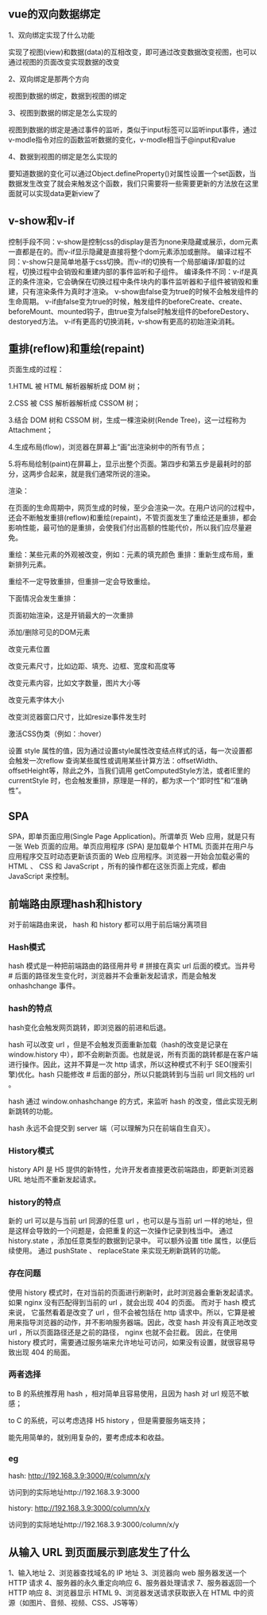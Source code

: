 ## vue的双向数据绑定

1、双向绑定实现了什么功能

实现了视图(view)和数据(data)的互相改变，即可通过改变数据改变视图，也可以通过视图的页面改变实现数据的改变

2、双向绑定是那两个方向

视图到数据的绑定，数据到视图的绑定

3、视图到数据的绑定是怎么实现的

视图到数据的绑定是通过事件的监听，类似于input标签可以监听input事件，通过v-modle指令对应的函数监听数据的变化，v-modle相当于@input和value

4、数据到视图的绑定是怎么实现的

要知道数据的变化可以通过Object.defineProperty()对属性设置一个set函数，当数据发生改变了就会来触发这个函数，我们只需要将一些需要更新的方法放在这里面就可以实现data更新view了

## v-show和v-if

控制手段不同：v-show是控制css的display是否为none来隐藏或展示，dom元素一直都是在的。而v-if显示隐藏是直接将整个dom元素添加或删除。
编译过程不同：v-show只是简单地基于css切换。而v-if的切换有一个局部编译/卸载的过程，切换过程中会销毁和重建内部的事件监听和子组件。
编译条件不同：v-if是真正的条件渲染，它会确保在切换过程中条件块内的事件监听器和子组件被销毁和重建，只有渲染条件为真时才渲染。
v-show由false变为true的时候不会触发组件的生命周期。
v-if由false变为true的时候，触发组件的beforeCreate、create、beforeMount、mounted钩子，由true变为false时触发组件的beforeDestory、destoryed方法。
v-if有更高的切换消耗，v-show有更高的初始渲染消耗。

## 重排(reflow)和重绘(repaint)

页面生成的过程：

1.HTML 被 HTML 解析器解析成 DOM 树；

2.CSS  被 CSS 解析器解析成 CSSOM 树；

3.结合 DOM 树和 CSSOM 树，生成一棵渲染树(Rende Tree)，这一过程称为 Attachment；

4.生成布局(flow)，浏览器在屏幕上“画”出渲染树中的所有节点；

5.将布局绘制(paint)在屏幕上，显示出整个页面。第四步和第五步是最耗时的部分，这两步合起来，就是我们通常所说的渲染。

渲染：

在页面的生命周期中，网页生成的时候，至少会渲染一次。在用户访问的过程中，还会不断触发重排(reflow)和重绘(repaint)，不管页面发生了重绘还是重排，都会影响性能，最可怕的是重排，会使我们付出高额的性能代价，所以我们应尽量避免。

重绘：某些元素的外观被改变，例如：元素的填充颜色
重排：重新生成布局，重新排列元素。

重绘不一定导致重排，但重排一定会导致重绘。

下面情况会发生重排：

页面初始渲染，这是开销最大的一次重排

添加/删除可见的DOM元素

改变元素位置

改变元素尺寸，比如边距、填充、边框、宽度和高度等

改变元素内容，比如文字数量，图片大小等

改变元素字体大小

改变浏览器窗口尺寸，比如resize事件发生时

激活CSS伪类（例如：:hover）

设置 style 属性的值，因为通过设置style属性改变结点样式的话，每一次设置都会触发一次reflow
查询某些属性或调用某些计算方法：offsetWidth、offsetHeight等，除此之外，当我们调用 getComputedStyle方法，或者IE里的 currentStyle 时，也会触发重排，原理是一样的，都为求一个“即时性”和“准确性”。

## SPA

SPA，即单页面应用(Single Page Application)。所谓单页 Web 应用，就是只有一张 Web 页面的应用。单页应用程序 (SPA) 是加载单个 HTML 页面并在用户与应用程序交互时动态更新该页面的 Web 应用程序。浏览器一开始会加载必需的 HTML 、 CSS 和 JavaScript ，所有的操作都在这张页面上完成，都由 JavaScript 来控制。

## 前端路由原理hash和history

对于前端路由来说， hash 和 history 都可以用于前后端分离项目

### Hash模式

hash 模式是一种把前端路由的路径用井号 # 拼接在真实 url 后面的模式。当井号 # 后面的路径发生变化时，浏览器并不会重新发起请求，而是会触发 onhashchange 事件。

### hash的特点

hash变化会触发网页跳转，即浏览器的前进和后退。

hash 可以改变 url ，但是不会触发页面重新加载（hash的改变是记录在 window.history 中），即不会刷新页面。也就是说，所有页面的跳转都是在客户端进行操作。因此，这并不算是一次 http 请求，所以这种模式不利于 SEO(搜索引擎)优化。hash 只能修改 # 后面的部分，所以只能跳转到与当前 url 同文档的 url 。

hash 通过 window.onhashchange 的方式，来监听 hash 的改变，借此实现无刷新跳转的功能。

hash 永远不会提交到 server 端（可以理解为只在前端自生自灭）。

### History模式

history API 是 H5 提供的新特性，允许开发者直接更改前端路由，即更新浏览器 URL 地址而不重新发起请求。

### history的特点

新的 url 可以是与当前 url 同源的任意 url ，也可以是与当前 url 一样的地址，但是这样会导致的一个问题是，会把重复的这一次操作记录到栈当中。
通过 history.state ，添加任意类型的数据到记录中。
可以额外设置 title 属性，以便后续使用。
通过 pushState 、 replaceState 来实现无刷新跳转的功能。

### 存在问题

使用 history 模式时，在对当前的页面进行刷新时，此时浏览器会重新发起请求。如果 nginx 没有匹配得到当前的 url ，就会出现 404 的页面。
而对于 hash 模式来说，  它虽然看着是改变了 url ，但不会被包括在 http 请求中。所以，它算是被用来指导浏览器的动作，并不影响服务器端。因此，改变 hash 并没有真正地改变 url ，所以页面路径还是之前的路径， nginx 也就不会拦截。
因此，在使用 history 模式时，需要通过服务端来允许地址可访问，如果没有设置，就很容易导致出现 404 的局面。

### 两者选择

to B 的系统推荐用 hash ，相对简单且容易使用，且因为 hash 对 url 规范不敏感；

to C 的系统，可以考虑选择 H5 history ，但是需要服务端支持；

能先用简单的，就别用复杂的，要考虑成本和收益。

### eg

hash: http://192.168.3.9:3000/#/column/x/y

访问到的实际地址http://192.168.3.9:3000

history: http://192.168.3.9:3000/column/x/y

访问到的实际地址http://192.168.3.9:3000/column/x/y

## 从输入 URL 到页面展示到底发生了什么

1、输入地址
2、浏览器查找域名的 IP 地址
3、浏览器向 web 服务器发送一个 HTTP 请求
4、服务器的永久重定向响应
6、服务器处理请求
7、服务器返回一个 HTTP 响应
8、浏览器显示 HTML
9、浏览器发送请求获取嵌入在 HTML 中的资源（如图片、音频、视频、CSS、JS等等）